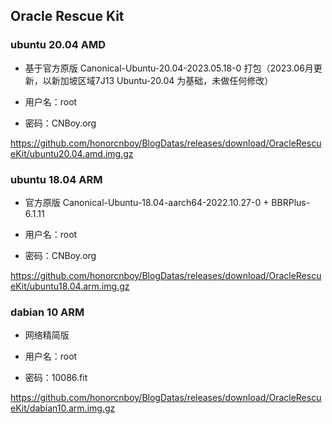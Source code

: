 ## Oracle Rescue Kit
      
### ubuntu 20.04 AMD

- 基于官方原版 Canonical-Ubuntu-20.04-2023.05.18-0 打包（2023.06月更新，以新加坡区域7J13 Ubuntu-20.04 为基础，未做任何修改）

- 用户名：root

- 密码：CNBoy.org

https://github.com/honorcnboy/BlogDatas/releases/download/OracleRescueKit/ubuntu20.04.amd.img.gz
      
### ubuntu 18.04 ARM

- 官方原版 Canonical-Ubuntu-18.04-aarch64-2022.10.27-0 + BBRPlus-6.1.11

- 用户名：root

- 密码：CNBoy.org

https://github.com/honorcnboy/BlogDatas/releases/download/OracleRescueKit/ubuntu18.04.arm.img.gz

### dabian 10 ARM

- 网络精简版

- 用户名：root

- 密码：10086.fit

https://github.com/honorcnboy/BlogDatas/releases/download/OracleRescueKit/dabian10.arm.img.gz
